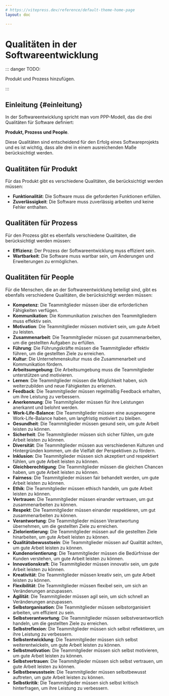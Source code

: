 ```yaml
---
# https://vitepress.dev/reference/default-theme-home-page
layout: doc

---
```



# Qualitäten in der Softwareentwicklung

::: danger TODO:

Produkt und Prozess hinzufügen.

:::

## Einleitung {#einleitung}

In der Softwareentwicklung spricht man vom PPP-Modell, das die drei Qualitäten für Software definiert:

**Produkt, Prozess und People**.

Diese Qualitäten sind entscheidend für den Erfolg eines Softwareprojekts und es ist wichtig, dass alle drei in einem ausreichenden Maße berücksichtigt werden.

## Qualitäten für Produkt

Für das Produkt gibt es verschiedene Qualitäten, die berücksichtigt werden müssen:

- **Funktionalität**: Die Software muss die geforderten Funktionen erfüllen.
- **Zuverlässigkeit**: Die Software muss zuverlässig arbeiten und keine Fehler enthalten.

## Qualitäten für Prozess

Für den Prozess gibt es ebenfalls verschiedene Qualitäten, die berücksichtigt werden müssen:

- **Effizienz**: Der Prozess der Softwareentwicklung muss effizient sein.
- **Wartbarkeit**: Die Software muss wartbar sein, um Änderungen und Erweiterungen zu ermöglichen.

## Qualitäten für People

Für die Menschen, die an der Softwareentwicklung beteiligt sind, gibt es ebenfalls verschiedene Qualitäten, die berücksichtigt werden müssen:

- **Kompetenz**: Die Teammitglieder müssen über die erforderlichen Fähigkeiten verfügen.
- **Kommunikation**: Die Kommunikation zwischen den Teammitgliedern muss effektiv sein.
- **Motivation**: Die Teammitglieder müssen motiviert sein, um gute Arbeit zu leisten.
- **Zusammenarbeit**: Die Teammitglieder müssen gut zusammenarbeiten, um die gestellten Aufgaben zu erfüllen.
- **Führung**: Die Führungskräfte müssen die Teammitglieder effektiv führen, um die gestellten Ziele zu erreichen.
- **Kultur**: Die Unternehmenskultur muss die Zusammenarbeit und Kommunikation fördern.
- **Arbeitsumgebung**: Die Arbeitsumgebung muss die Teammitglieder unterstützen und motivieren.
- **Lernen**: Die Teammitglieder müssen die Möglichkeit haben, sich weiterzubilden und neue Fähigkeiten zu erlernen.
- **Feedback**: Die Teammitglieder müssen regelmäßig Feedback erhalten, um ihre Leistung zu verbessern.
- **Anerkennung**: Die Teammitglieder müssen für ihre Leistungen anerkannt und belohnt werden.
- **Work-Life-Balance**: Die Teammitglieder müssen eine ausgewogene Work-Life-Balance haben, um langfristig motiviert zu bleiben.
- **Gesundheit**: Die Teammitglieder müssen gesund sein, um gute Arbeit leisten zu können.
- **Sicherheit**: Die Teammitglieder müssen sich sicher fühlen, um gute Arbeit leisten zu können.
- **Diversität**: Die Teammitglieder müssen aus verschiedenen Kulturen und Hintergründen kommen, um die Vielfalt der Perspektiven zu fördern.
- **Inklusion**: Die Teammitglieder müssen sich akzeptiert und respektiert fühlen, um gute Arbeit leisten zu können.
- **Gleichberechtigung**: Die Teammitglieder müssen die gleichen Chancen haben, um gute Arbeit leisten zu können.
- **Fairness**: Die Teammitglieder müssen fair behandelt werden, um gute Arbeit leisten zu können.
- **Ethik**: Die Teammitglieder müssen ethisch handeln, um gute Arbeit leisten zu können.
- **Vertrauen**: Die Teammitglieder müssen einander vertrauen, um gut zusammenarbeiten zu können.
- **Respekt**: Die Teammitglieder müssen einander respektieren, um gut zusammenarbeiten zu können.
- **Verantwortung**: Die Teammitglieder müssen Verantwortung übernehmen, um die gestellten Ziele zu erreichen.
- **Zielorientierung**: Die Teammitglieder müssen auf die gestellten Ziele hinarbeiten, um gute Arbeit leisten zu können.
- **Qualitätsbewusstsein**: Die Teammitglieder müssen auf Qualität achten, um gute Arbeit leisten zu können.
- **Kundenorientierung**: Die Teammitglieder müssen die Bedürfnisse der Kunden verstehen, um gute Arbeit leisten zu können.
- **Innovationskraft**: Die Teammitglieder müssen innovativ sein, um gute Arbeit leisten zu können.
- **Kreativität**: Die Teammitglieder müssen kreativ sein, um gute Arbeit leisten zu können.
- **Flexibilität**: Die Teammitglieder müssen flexibel sein, um sich an Veränderungen anzupassen.
- **Agilität**: Die Teammitglieder müssen agil sein, um sich schnell an Veränderungen anzupassen.
- **Selbstorganisation**: Die Teammitglieder müssen selbstorganisiert arbeiten, um effizient zu sein.
- **Selbstverantwortung**: Die Teammitglieder müssen selbstverantwortlich handeln, um die gestellten Ziele zu erreichen.
- **Selbstreflexion**: Die Teammitglieder müssen sich selbst reflektieren, um ihre Leistung zu verbessern.
- **Selbstentwicklung**: Die Teammitglieder müssen sich selbst weiterentwickeln, um gute Arbeit leisten zu können.
- **Selbstmotivation**: Die Teammitglieder müssen sich selbst motivieren, um gute Arbeit leisten zu können.
- **Selbstvertrauen**: Die Teammitglieder müssen sich selbst vertrauen, um gute Arbeit leisten zu können.
- **Selbstbewusstsein**: Die Teammitglieder müssen selbstbewusst auftreten, um gute Arbeit leisten zu können.
- **Selbstkritik**: Die Teammitglieder müssen sich selbst kritisch hinterfragen, um ihre Leistung zu verbessern.
